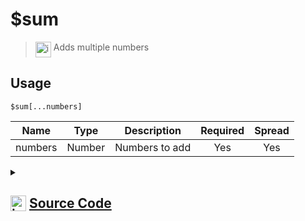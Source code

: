 # $sum
> <img align="top" src="https://upload.wikimedia.org/wikipedia/commons/thumb/e/e4/Infobox_info_icon.svg/160px-Infobox_info_icon.svg.png?20150409153300" alt="image" width="25" height="auto"> Adds multiple numbers
## Usage
```
$sum[...numbers]
```
| Name | Type | Description | Required | Spread
| :---: | :---: | :---: | :---: | :---: |
numbers | Number | Numbers to add | Yes | Yes
<details>
<summary>
    
## <img align="top" src="https://cdn4.iconfinder.com/data/icons/iconsimple-logotypes/512/github-512.png" alt="image" width="25" height="auto">  [Source Code](https://github.com/tryforge/ForgeScript-V2/blob/main/src/native/sum.ts)
    
</summary>
    
```ts
import { ArgType, NativeFunction, Return } from "../structures"

export default new NativeFunction({
    name: "$sum",
    version: "1.0.0",
    description: "Adds multiple numbers",
    brackets: true,
    unwrap: true,
    args: [
        {
            name: "numbers",
            description: "Numbers to add",
            rest: true,
            type: ArgType.Number,
            required: true,
        },
    ],
    execute(_, [numbers]) {
        return this.success(numbers.reduce((x, y) => x + y))
    },
})

```
    
</details>